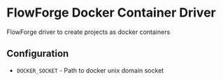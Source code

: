 # FlowForge Docker Container Driver

FlowForge driver to create projects as docker containers

## Configuration

 - `DOCKER_SOCKET` - Path to docker unix domain socket